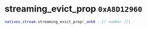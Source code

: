 # streaming_evict_prop `0xA8D12960`

```lua
natives.stream.streaming_evict_prop(_unk0 --[[ number ]])
```